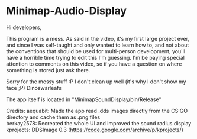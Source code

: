 # Minimap-Audio-Display

Hi developers,

This program is a mess. As said in the video, it's my first large project ever,
and since I was self-taught and only wanted to learn how to, and not about the
conventions that should be used for multi-person development, you'll have a horrible
time trying to edit this I'm guessing. I'm be paying special attention to comments
on this video, so if you have a question on where something is stored just ask there.

Sorry for the messy stuff :P I don't clean up well (it's why I don't show my face ;P)
Dinoswarleafs

The app itself is located in "MinimapSoundDisplay/bin/Release"

Credits:
  aequabit: Made the app read .dds images directly from the CS:GO directory and cache them as .png files  
  berkay2578: Recreated the whole UI and improved the sound radius display  
  kprojects: DDSImage 0.3 (https://code.google.com/archive/p/kprojects/)  
